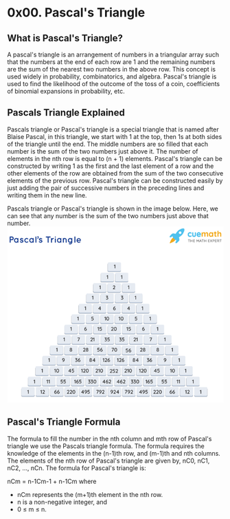 # 0x00. Pascal's Triangle
## What is Pascal's Triangle?
A pascal's triangle is an arrangement of numbers in a triangular array such that the numbers at the end of each row are 1 and the remaining numbers are the sum of the nearest two numbers in the above row. This concept is used widely in probability, combinatorics, and algebra. Pascal's triangle is used to find the likelihood of the outcome of the toss of a coin, coefficients of binomial expansions in probability, etc.
## Pascals Triangle Explained
Pascals triangle or Pascal's triangle is a special triangle that is named after Blaise Pascal, in this triangle, we start with 1 at the top, then 1s at both sides of the triangle until the end. The middle numbers are so filled that each number is the sum of the two numbers just above it. The number of elements in the nth row is equal to (n + 1) elements. Pascal's triangle can be constructed by writing 1 as the first and the last element of a row and the other elements of the row are obtained from the sum of the two consecutive elements of the previous row. Pascal's triangle can be constructed easily by just adding the pair of successive numbers in the preceding lines and writing them in the new line.

Pascals triangle or Pascal's triangle is shown in the image below. Here, we can see that any number is the sum of the two numbers just above that number.
![Pascal's Triangle](./images/pascals-triangle-1622524728.png)

## Pascal's Triangle Formula
The formula to fill the number in the nth column and mth row of Pascal's triangle we use the Pascals triangle formula. The formula requires the knowledge of the elements in the (n-1)th row, and (m-1)th and nth columns. The elements of the nth row of Pascal's triangle are given by, nC0, nC1, nC2, ..., nCn. The formula for Pascal's triangle is:

nCm = n-1Cm-1 + n-1Cm
where
- nCm represents the (m+1)th element in the nth row.
- n is a non-negative integer, and
- 0 ≤ m ≤ n.
